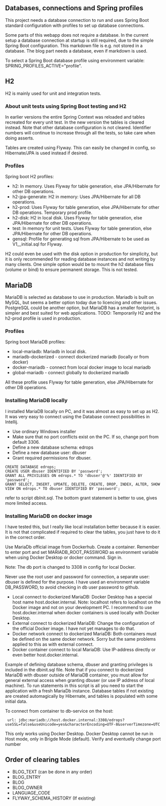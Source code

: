 ## Databases, connections and Spring profiles

This project needs a database connection to run and uses Spring Boot standard configuration with profiles to
set up database connections.

Some parts of this webapp does not require a database. In the current setup a database connection at startup is
still required, due to the simple Spring Boot configuration. This markdown file is e.g. not stored in a database.
The blog part needs a database, even if markdown is used.

To select a Spring Boot database profile using environment variable:
SPRING_PROFILES_ACTIVE="profile".

## H2

H2 is mainly used for unit and integration tests.  

### About unit tests using Spring Boot testing and H2

In earlier versions the entire Spring Context was reloaded and tables recreated for every unit test.
In the new version the tables is cleared instead. Note that other database configuration is not cleared.
Identifier numbers will continue to increase through all the tests, so take care when doing asserts.  

Tables are created using Flyway. This can easily be changed in config, so Hibernate/JPA is used instead if desired.  

### Profiles

Spring boot H2 profiles:
- h2: In memory. Uses Flyway for table generation, else JPA/Hibernate for other DB operations.
- h2-jpa-generate: H2 in memory: Uses JPA/Hibernate for all DB operations.
- h2-prod: Uses Flyway for table generation, else JPA/Hibernate for other DB operations. Temporary prod profile.
- h2-disk: H2 in local disk. Uses Flyway for table generation, else JPA/Hibernate for other DB operations.
- test: In memory for unit tests.  Uses Flyway for table generation, else JPA/Hibernate for other DB operations.
- gensql: Profile for generating sql from JPA/Hibernate to be used as V1__initial.sql for Flyway.

H2 could even be used with the disk option in production for simplicity, but it is only recommended for
reading database instances and not writing by many clients. One simple option would be to mount the h2 database
files (volume or bind) to ensure permanent storage. This is not tested.

## MariaDB

MariaDB is selected as database to use in production. Mariadb is built on MySQL, but seems a better option
today due to licencing and other issues. PostgreSQL could be another option, but MariaDB has a smaller footprint,
is simpler and best suited for web applications. TODO: Temporarily H2 and the h2-prod profile is used in production.

### Profiles

Spring boot MariaDB profiles:
- local-mariadb: Mariadb in local disk. 
- mariadb-dockerized - connect dockerized mariadb (locally or from docker)
- docker-mariadb - connect from local docker image to local mariadb
- global-mariadb - connect globally to dockerized mariadb

All these profile uses Flyway for table generation, else JPA/Hibernate for other DB operations.

### Installing MariaDB locally

I installed MariaDB locally on PC, and it was almost as easy to set up as H2.
It was very easy to connect using the Database connect possibilities in Intellij.
- Use ordinary Windows installer
- Make sure that no port conflicts exist on the PC. If so, change port from default 3306.
- Define a new database schema:  edrops
- Define a new database user: dbuser
- Grant required permissions for dbuser.

```
CREATE DATABASE edrops;
CREATE USER dbuser IDENTIFIED BY 'password';
GRANT ALL PRIVILEGES ON edrops.* TO 'dbuser'@'%' IDENTIFIED BY 'password';
GRANT SELECT, INSERT, UPDATE, DELETE, CREATE, DROP, INDEX, ALTER, SHOW VIEW ON edrops.* TO dbuser IDENTIFIED BY 'password';
```
refer to script dbInit.sql. The bottom grant statement is better to use, gives more limited access.

### Installing MariaDB on docker image

I have tested this, but I really like local installation better because it is easier. 
It is not that complicated if required to clear the tables, you just have to do it in the correct order.  

Use MariaDb official image from Dockerhub. Create a container. Remember to enter port 
and set MARIADB_ROOT_PASSWORD as environment variable when using Docker Desktop or docker command.
Sign in.  

Note: The db port is changed to 3308 in config for local Docker.  

Never use the root user and password for connection, a separate user: dbuser is defined for the purpose.
I have used an environment variable DB_PASSWORD, to avoid checking in db user password to github.  

- Local connect to dockerized MariaDB: Docker Desktop has a special host name host.docker.internal.
  Note: localhost refers to localhost on the Docker image and not on your development PC.
  I recommend to use host.docker.internal when docker containers is used locally with Docker Desktop.
- External connect to dockerized MariaDB:
  Change the configuration of the official Docker image. I have not yet manages to do that.
- Docker network connect to dockerized MariaDB: Both containers must be defined on the same docker network.
  Sorry but the same problems applied to this as with external connect.
- Docker container connect to local MariaDB: Use IP-address directly or even better host.docker.internal.

Example of defining database schema, dbuser and granting privileges is included in the dbinit.sql file.
Note that if you connect to dockerized MariaDB with dbuser outside of MariaDB container, 
you must allow for general external access when granting dbuser (or use IP address of local machine).
To run statements in this script is all you need to start the application with a fresh MariaDb instance.
Database tables if not existing are created automagically by Hibernate, and tables is populated with some initial data.

To connect from container to db-service on the host:
```
 url: jdbc:mariadb://host.docker.internal:3308/edrops?useSSL=false&useUnicode=yes&characterEncoding=UTF-8&serverTimezone=UTC
```
This only works using Docker Desktop. Docker Desktop cannot be run in Host mode, only in Brigde Mode (default).
Verify and eventuelly change port number


## Order of clearing tables

- BLOG_TEXT (can be done in any order)
- BLOG_ENTRY
- BLOG
- BLOG_OWNER
- LANGUAGE_CODE
- FLYWAY_SCHEMA_HISTORY (If existing)
